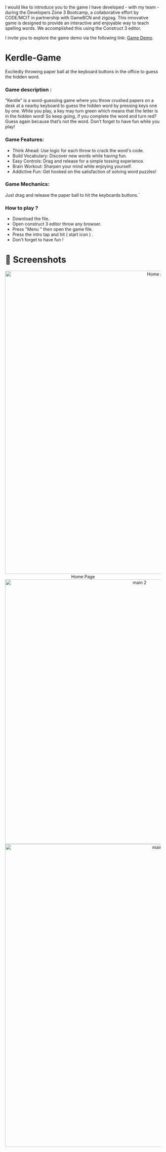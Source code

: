 I would like to introduce you to the game I have developed - with my team - during the Developers Zone 3 Bootcamp, a collaborative effort by CODE/MCIT in partnership with GameBCN and zigzag. This innovative game is designed to provide an interactive and enjoyable way to teach spelling words. We accomplished this using the Construct 3 editor.

I invite you to explore the game demo via the following link: [Game Demo](https://lnkd.in/eFh_w-DB).

# Kerdle-Game
Excitedly throwing paper ball at the keyboard buttons in the office to guess the hidden  word.

### Game description :
"Kerdle" is a word-guessing game where you throw crushed papers on a desk at a nearby keyboard to guess the hidden word by pressing keys one by one. While you play, a key may turn green which means that the letter is in the hidden word! So keep going, if you complete the word and turn red? Guess again because that’s not the word. Don’t forget to have fun while you play! 

### Game Features: 
- Think Ahead: Use logic for each throw to crack the word's code.
- Build Vocabulary: Discover new words while having fun.
- Easy Controls: Drag and release for a simple tossing experience.
- Brain Workout: Sharpen your mind while enjoying yourself.
- Addictive Fun: Get hooked on the satisfaction of solving word puzzles!

### Game Mechanics:
Just drag and release the paper ball to hit the keyboards buttons.`

### How to play ?
- Download the file.
- Open construct 3 editor throw any browser.
- Press "Menu " then open the game file.
- Press the intro tap and hit ( start icon ) .
- Don't forget to have fun !

# 📸 Screenshots 
<p align="center">
<img width="979" alt="Home page" src="https://github.com/its-deema/Kerdle-Game/assets/119051799/8459e845-1c88-47d7-800c-74388803820f">
Home Page
<img width="855" alt="main 2" src="https://github.com/its-deema/Kerdle-Game/assets/119051799/7ed30a36-5a98-4ac7-aa27-1f4e4146699f">
<img width="978" alt="main 1" src="https://github.com/its-deema/Kerdle-Game/assets/119051799/b4560b23-7f09-4e0c-9feb-1bc4fee94722">
</p>
